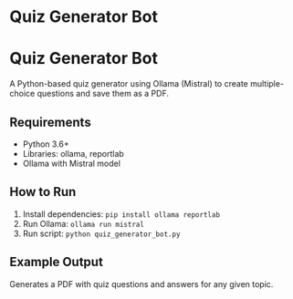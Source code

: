 # Quiz Generator Bot
# Quiz Generator Bot
A Python-based quiz generator using Ollama (Mistral) to create multiple-choice questions and save them as a PDF.

## Requirements
- Python 3.6+
- Libraries: ollama, reportlab
- Ollama with Mistral model

## How to Run
1. Install dependencies: `pip install ollama reportlab`
2. Run Ollama: `ollama run mistral`
3. Run script: `python quiz_generator_bot.py`

## Example Output
Generates a PDF with quiz questions and answers for any given topic.
